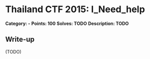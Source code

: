 # Thailand CTF 2015: I_Need_help

**Category: -**
**Points: 100**
**Solves: TODO**
**Description: TODO**

## Write-up

(TODO)